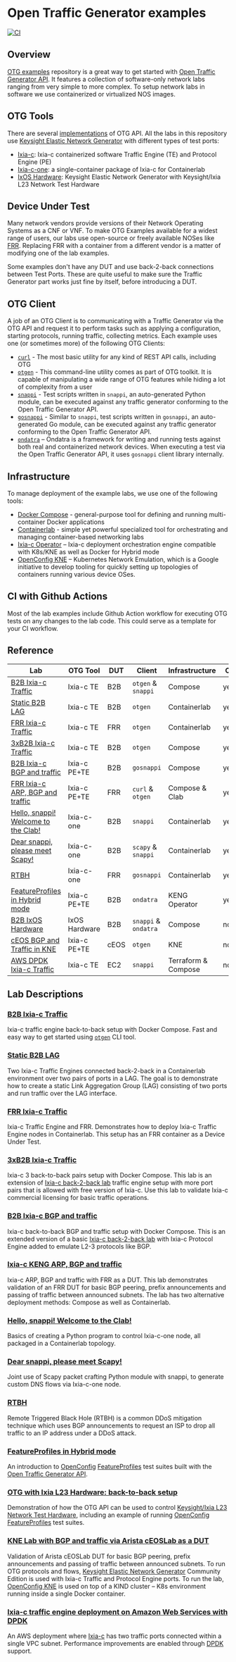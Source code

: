 # Open Traffic Generator examples

[![CI](https://github.com/open-traffic-generator/otg-examples/actions/workflows/ci.yml/badge.svg)](https://github.com/open-traffic-generator/otg-examples/actions/workflows/ci.yml)

## Overview

[OTG examples](https://github.com/open-traffic-generator/otg-examples) repository is a great way to get started with [Open Traffic Generator API](https://otg.dev). It features a collection of software-only network labs ranging from very simple to more complex. To setup network labs in software we use containerized or virtualized NOS images.

## OTG Tools

There are several [implementations](https://otg.dev/implementations/) of OTG API. All the labs in this repository use [Keysight Elastic Network Generator](https://www.keysight.com/us/en/products/network-test/protocol-load-test/keysight-elastic-network-generator.html) with different types of test ports:

* [Ixia-c](https://otg.dev/implementations/#ixia-c): Ixia-c containerized software Traffic Engine (TE) and Protocol Engine (PE)
* [Ixia-c-one](https://github.com/open-traffic-generator/ixia-c/blob/main/docs/deployments.md#deploy-ixia-c-one-using-containerlab): a single-container package of Ixia-c for Containerlab
* [IxOS Hardware](https://www.keysight.com/us/en/products/network-test/network-test-hardware.html): Keysight Elastic Network Generator with Keysight/Ixia L23 Network Test Hardware

## Device Under Test

Many network vendors provide versions of their Network Operating Systems as a CNF or VNF. To make OTG Examples available for a widest range of users, our labs use open-source or freely available NOSes like [FRR](https://frrouting.org/). Replacing FRR with a container from a different vendor is a matter of modifying one of the lab examples.

Some examples don't have any DUT and use back-2-back connections between Test Ports. These are quite useful to make sure the Traffic Generator part works just fine by itself, before introducing a DUT.

## OTG Client

A job of an OTG Client is to communicating with a Traffic Generator via the OTG API and request it to perform tasks such as applying a configuration, starting protocols, running traffic, collecting metrics. Each example uses one (or sometimes more) of the following OTG Clients:

* [`curl`](https://otg.dev/clients/curl/) - The most basic utility for any kind of REST API calls, including OTG
* [`otgen`](https://otg.dev/clients/otgen/) - This command-line utility comes as part of OTG toolkit. It is capable of manipulating a wide range of OTG features while hiding a lot of complexity from a user
* [`snappi`](https://otg.dev/clients/snappi/) - Test scripts written in `snappi`, an auto-generated Python module, can be executed against any traffic generator conforming to the Open Traffic Generator API.
* [`gosnappi`](https://otg.dev/clients/gosnappi/) - Similar to `snappi`, test scripts written in `gosnappi`, an auto-generated Go module, can be executed against any traffic generator conforming to the Open Traffic Generator API.
* [`ondatra`](https://github.com/openconfig/ondatra) – Ondatra is a framework for writing and running tests against both real and containerized network devices. When executing a test via the Open Traffic Generator API, it uses `gosnappi` client library internally.

## Infrastructure

To manage deployment of the example labs, we use one of the following tools:

* [Docker Compose](https://docs.docker.com/compose/) - general-purpose tool for defining and running multi-container Docker applications
* [Containerlab](https://containerlab.dev/) - simple yet powerful specialized tool for orchestrating and managing container-based networking labs
* [Ixia-c Operator](https://github.com/open-traffic-generator/ixia-c-operator) – Ixia-c deployment orchestration engine compatible with K8s/KNE as well as Docker for Hybrid mode
* [OpenConfig KNE](https://github.com/openconfig/kne) – Kubernetes Network Emulation, which is a Google initiative to develop tooling for quickly setting up topologies of containers running various device OSes.

## CI with Github Actions

Most of the lab examples include Github Action workflow for executing OTG tests on any changes to the lab code. This could serve as a template for your CI workflow.

## Reference

| Lab                                                                                                                          | OTG Tool     | DUT  | Client               | Infrastructure  | CI  |
| ---------------------------------------------------------------------------------------------------------------------------- | ------------ | ---- | -------------------- | --------------  | --- |
| [B2B Ixia-c Traffic](https://github.com/open-traffic-generator/otg-examples/blob/main/docker-compose/b2b)                    | Ixia-c TE    | B2B  | `otgen` & `snappi`   | Compose         | yes |
| [Static B2B LAG](https://github.com/open-traffic-generator/otg-examples/blob/main/clab/ixia-c-b2b-lag)                       | Ixia-c TE    | B2B  | `otgen`              | Containerlab    | yes |
| [FRR Ixia-c Traffic](https://github.com/open-traffic-generator/otg-examples/blob/main/clab/ixia-c-te-frr)                    | Ixia-c TE    | FRR  | `otgen`              | Containerlab    | yes |
| [3xB2B Ixia-c Traffic](https://github.com/open-traffic-generator/otg-examples/blob/main/docker-compose/b2b-3pair)            | Ixia-c TE    | B2B  | `otgen`              | Compose         | yes |
| [B2B Ixia-c BGP and traffic](https://github.com/open-traffic-generator/otg-examples/blob/main/docker-compose/cpdp-b2b)       | Ixia-c PE+TE | B2B  | `gosnappi`           | Compose         | yes |
| [FRR Ixia-c ARP, BGP and traffic](https://github.com/open-traffic-generator/otg-examples/blob/main/docker-compose/cpdp-frr)  | Ixia-c PE+TE | FRR  | `curl` & `otgen`     | Compose & Clab  | yes |
| [Hello, snappi! Welcome to the Clab!](https://github.com/open-traffic-generator/otg-examples/blob/main/clab/ixia-c-b2b)      | Ixia-c-one   | B2B  | `snappi`             | Containerlab    | yes |
| [Dear snappi, please meet Scapy!](https://github.com/open-traffic-generator/otg-examples/blob/main/clab/ixia-c-b2b/SCAPY.md) | Ixia-c-one   | B2B  | `scapy` & `snappi`   | Containerlab    | yes |
| [RTBH](https://github.com/open-traffic-generator/otg-examples/blob/main/clab/rtbh)                                           | Ixia-c-one   | FRR  | `gosnappi`           | Containerlab    | yes |
| [FeatureProfiles in Hybrid mode](https://github.com/open-traffic-generator/otg-examples/blob/main/hybrid/fp-b2b)             | Ixia-c PE+TE | B2B  | `ondatra`            | KENG Operator   | yes |
| [B2B IxOS Hardware](https://github.com/open-traffic-generator/otg-examples/blob/main/hw/ixhw-b2b)                            | IxOS Hardware| B2B  | `snappi` & `ondatra` | Compose         | no  |
| [cEOS BGP and Traffic in KNE](https://github.com/open-traffic-generator/otg-examples/blob/main/kne/bgp-ceos)                 | Ixia-c PE+TE | cEOS | `otgen`              | KNE             | no  |
| [AWS DPDK Ixia-c Traffic](https://github.com/open-traffic-generator/otg-examples/blob/main/public-cloud/aws/ixia-c-dpdk-aws) | Ixia-c TE    | EC2  | `snappi`             | Terraform & Compose | no  |


## Lab Descriptions

### [B2B Ixia-c Traffic](docker-compose/b2b)

Ixia-c traffic engine back-to-back setup with Docker Compose. Fast and easy way to get started using [`otgen`](https://github.com/open-traffic-generator/otgen) CLI tool.

### [Static B2B LAG](clab/ixia-c-b2b-lag)

Two Ixia-c Traffic Engines connected back-2-back in a Containerlab environment over two pairs of ports in a LAG. The goal is to demonstrate how to create a static Link Aggregation Group (LAG) consisting of two ports and run traffic over the LAG interface.

### [FRR Ixia-c Traffic](clab/ixia-c-te-frr)

Ixia-c Traffic Engine and FRR. Demonstrates how to deploy Ixia-c Traffic Engine nodes in Containerlab. This setup has an FRR container as a Device Under Test.

### [3xB2B Ixia-c Traffic](docker-compose/b2b-3pair)

Ixia-c 3 back-to-back pairs setup with Docker Compose. This lab is an extension of [Ixia-c back-2-back lab](docker-compose/b2b/README.md) traffic engine setup with more port pairs that is allowed with free version of Ixia-c. Use this lab to validate Ixia-c commercial licensing for basic traffic operations.

### [B2B Ixia-c BGP and traffic](docker-compose/cpdp-b2b)

Ixia-c back-to-back BGP and traffic setup with Docker Compose. This is an extended version of a basic [Ixia-c back-2-back lab](docker-compose/b2b/README.md) with Ixia-c Protocol Engine added to emulate L2-3 protocols like BGP.

### [Ixia-c KENG ARP, BGP and traffic](docker-compose/cpdp-frr)

Ixia-c ARP, BGP and traffic with FRR as a DUT. This lab demonstrates validation of an FRR DUT for basic BGP peering, prefix announcements and passing of traffic between announced subnets. The lab has two alternative deployment methods: Compose as well as Containerlab.

### [Hello, snappi! Welcome to the Clab!](clab/ixia-c-b2b)

Basics of creating a Python program to control Ixia-c-one node, all packaged in a Containerlab topology.

### [Dear snappi, please meet Scapy!](clab/ixia-c-b2b/SCAPY.md)

Joint use of Scapy packet crafting Python module with snappi, to generate custom DNS flows via Ixia-c-one node.

### [RTBH](clab/rtbh)

Remote Triggered Black Hole (RTBH) is a common DDoS mitigation technique which uses BGP announcements to request an ISP to drop all traffic to an IP address under a DDoS attack.

### [FeatureProfiles in Hybrid mode](hybrid/fp-b2b)

An introduction to [OpenConfig](https://openconfig.net/) [FeatureProfiles](https://github.com/openconfig/featureprofiles) test suites built with the [Open Traffic Generator API](https://otg.dev).

### [OTG with Ixia L23 Hardware: back-to-back setup](hw/ixhw-b2b)

Demonstration of how the OTG API can be used to control [Keysight/Ixia L23 Network Test Hardware](https://www.keysight.com/us/en/products/network-test/network-test-hardware.html), including an example of running [OpenConfig](https://openconfig.net/) [FeatureProfiles](https://github.com/openconfig/featureprofiles) test suites.

### [KNE Lab with BGP and traffic via Arista cEOSLab as a DUT](kne/bgp-ceos)

Validation of Arista cEOSLab DUT for basic BGP peering, prefix announcements and passing of traffic between announced subnets. To run OTG protocols and flows, [Keysight Elastic Network Generator](https://www.keysight.com/us/en/products/network-test/protocol-load-test/keysight-elastic-network-generator.html) Community Edition is used with Ixia-c Traffic and Protocol Engine ports. To run the lab, [OpenConfig KNE](https://github.com/openconfig/kne) is used on top of a KIND cluster – K8s environment running inside a single Docker container.

### [Ixia-c traffic engine deployment on Amazon Web Services with DPDK](public-cloud/aws/ixia-c-dpdk-aws)

An AWS deployment where [Ixia-c](https://ixia-c.dev) has two traffic ports connected within a single VPC subnet. Performance improvements are enabled through [DPDK](https://www.dpdk.org/) support.
